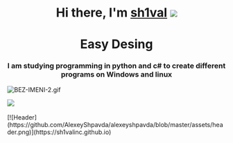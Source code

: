 <h1 align="center">Hi there, I'm <a href="https://coffiko.github.io/" target="_blank">sh1val</a> 
<img src="https://github.com/blackcater/blackcater/raw/main/images/Hi.gif" height="32"/></h1>
<h1 align="center">Easy Desing
<h3 align="center">I am studying programming in python and c# to create different programs on Windows and linux</h3>



<img src="https://im.wampi.ru/2023/04/22/BEZ-IMENI-2.gif" alt="BEZ-IMENI-2.gif" border="0">


![](https://komarev.com/ghpvc/?username=sh1valinc&style=for-the-badge&color=ff69b4)
<!-- Place this tag where you want the button to render. -->

 

</a>
[![Header](https://github.com/AlexeyShpavda/alexeyshpavda/blob/master/assets/header.png)](https://sh1valinc.github.io)
